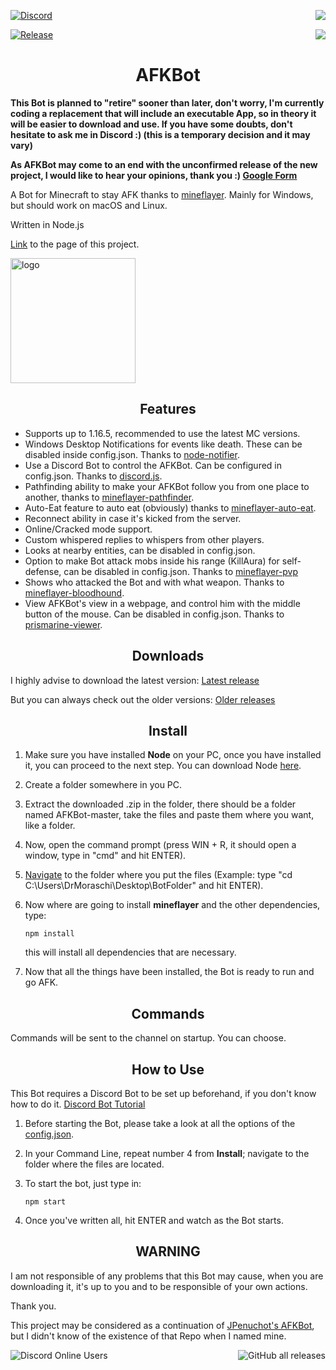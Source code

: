 [![Discord](https://img.shields.io/badge/Discord-blue.svg)](https://discord.gg/fFNVp7n8W4)
<a href="https://drmoraschi.github.io/AFKBot/"><img src="https://img.shields.io/badge/Page-fc0303.svg" align="right"></a>

[![Release](https://img.shields.io/badge/Download-brightgreen)](https://github.com/DrMoraschi/AFKBot/releases/download/v2.4/AFKBot.v2.zip)
<a href="https://github.com/DrMoraschi/AFKBot/releases"><img src="https://img.shields.io/badge/Releases-f4fc03.svg" align="right"></a>
<h1 align="center">AFKBot</h1>

**This Bot is planned to "retire" sooner than later, don't worry, I'm currently coding a replacement that will include an executable App, so in theory it will be easier to download and use. If you have some doubts, don't hesitate to ask me in Discord :) (this is a temporary decision and it may vary)**

**As AFKBot may come to an end with the unconfirmed release of the new project, I would like to hear your opinions, thank you :)
[Google Form](https://forms.gle/sdPnCy43o1q8qi8f7)**

A Bot for Minecraft to stay AFK thanks to [mineflayer](https://github.com/PrismarineJS/mineflayer). Mainly for Windows, but should work on macOS and Linux.

Written in Node.js

[Link](https://drmoraschi.github.io/AFKBot/) to the page of this project.

<img alt="logo" src="https://github.com/DrMoraschi/AFKBot/raw/master/files/logo.png" height="200" />

<h2 align="center">Features</h2>

 * Supports up to 1.16.5, recommended to use the latest MC versions.
 * Windows Desktop Notifications for events like death. These can be disabled inside config.json. Thanks to [node-notifier](https://github.com/mikaelbr/node-notifier).
 * Use a Discord Bot to control the AFKBot. Can be configured in config.json. Thanks to [discord.js](https://github.com/discordjs/discord.js).
 * Pathfinding ability to make your AFKBot follow you from one place to another, thanks to [mineflayer-pathfinder](https://github.com/Karang/mineflayer-pathfinder).
 * Auto-Eat feature to auto eat (obviously) thanks to [mineflayer-auto-eat](https://github.com/LINKdiscordd/mineflayer-auto-eat).
 * Reconnect ability in case it's kicked from the server.
 * Online/Cracked mode support.
 * Custom whispered replies to whispers from other players.
 * Looks at nearby entities, can be disabled in config.json.
 * Option to make Bot attack mobs inside his range (KillAura) for self-defense, can be disabled in config.json. Thanks to [mineflayer-pvp](https://github.com/PrismarineJS/mineflayer-pvp)
 * Shows who attacked the Bot and with what weapon. Thanks to [mineflayer-bloodhound](https://github.com/Nixes/mineflayer-bloodhound).
 * View AFKBot's view in a webpage, and control him with the middle button of the mouse. Can be disabled in config.json. Thanks to [prismarine-viewer](https://github.com/PrismarineJS/prismarine-viewer).

<h2 align="center">Downloads</h2>

I highly advise to download the latest version:
	[Latest release](https://github.com/DrMoraschi/AFKBot/releases/latest)

But you can always check out the older versions:
	[Older releases](https://github.com/DrMoraschi/AFKBot/releases)

<h2 align="center">Install</h2>

 1. Make sure you have installed **Node** on your PC, once you have installed it, you can proceed to the next step. You can download Node [here](https://nodejs.org/).
 1. Create a folder somewhere in you PC.
 2. Extract the downloaded .zip in the folder, there should be a folder named AFKBot-master, take the files and paste them where you want, like a folder.
 3. Now, open the command prompt (press WIN + R, it should open a window, type in "cmd" and hit ENTER).
 4. [Navigate](https://www.techwalla.com/articles/how-to-use-quotcdquot-command-in-command-prompt-window) to the folder where you put the files (Example: type "cd C:\Users\DrMoraschi\Desktop\BotFolder" and hit ENTER).
 5. Now where are going to install **mineflayer** and the other dependencies, type:
	
	`npm install`
    
    this will install all dependencies that are necessary.

 6. Now that all the things have been installed, the Bot is ready to run and go AFK.

<h2 align="center">Commands</h2>

 Commands will be sent to the channel on startup. You can choose.
 
<h2 align="center">How to Use</h2>

This Bot requires a Discord Bot to be set up beforehand, if you don't know how to do it. [Discord Bot Tutorial](https://www.writebots.com/discord-bot-token/)
 1. Before starting the Bot, please take a look at all the options of the [config.json](https://github.com/DrMoraschi/AFKBot/blob/master/files/config.md).
 2. In your Command Line, repeat number 4 from **Install**; navigate to the folder where the files are located.
 3. To start the bot, just type in:
	
	```npm start```

 3. Once you've written all, hit ENTER and watch as the Bot starts.

<h2 align="center">WARNING</h2>
 
  I am not responsible of any problems that this Bot may cause, when you are downloading it, it's up to you and to be responsible of your own actions.
  
  Thank you.
  
  This project may be considered as a continuation of [JPenuchot's AFKBot](https://github.com/JPenuchot/AFKBot), but I didn't know of the existence of that Repo when I named mine.

<a href="https://discord.gg/fFNVp7n8W4"><img alt="Discord Online Users" src="https://img.shields.io/discord/746844033120469062?logo=discord&color=blueviolet&label=Discord" align="left"></a>

<a href="https://github.com/DrMoraschi/AFKBot/releases"><img alt="GitHub all releases" src="https://img.shields.io/github/downloads/DrMoraschi/AFKBot/total?logo=github&color=brightgreen&label=Downloads" align="right"></a>
